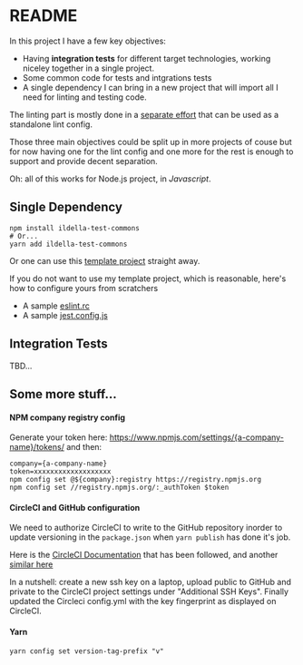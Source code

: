 # README

In this project I have a few key objectives: 

  * Having **integration tests** for different target technologies, working niceley together in a single project.
  * Some common code for tests and intgrations tests
  * A single dependency I can bring in a new project that will import all I need for linting and testing code. 
  
The linting part is mostly done in a [separate effort](https://github.com/ildella/eslint-config-node-opinionated) that can be used as a standalone lint config.

Those three main objectives could be split up in more projects of couse but for now having one for the lint config and one more for the rest is enough to support and provide decent separation. 

Oh: all of this works for Node.js project, in *Javascript*.

## Single Dependency

```shell
npm install ildella-test-commons
# Or...
yarn add ildella-test-commons
```

Or one can use this [template project](https://github.com/ildella/ildella-nodejs-template/) straight away. 

If you do not want to use my template project, which is reasonable, here's how to configure yours from scratchers
  
  * A sample [eslint.rc](https://github.com/ildella/ildella-nodejs-template/blob/master/.eslintrc.js)
  * A sample [jest.config.js](https://github.com/ildella/ildella-nodejs-template/blob/master/jest.config.js)

## Integration Tests

TBD...

## Some more stuff...

#### NPM company registry config

Generate your token here: https://www.npmjs.com/settings/{a-company-name}/tokens/ and then:

```shell
company={a-company-name}
token=xxxxxxxxxxxxxxxxxxx
npm config set @${company}:registry https://registry.npmjs.org
npm config set //registry.npmjs.org/:_authToken $token
```

#### CircleCI and GitHub configuration

We need to authorize CircleCI to write to the GitHub repository inorder to update versioning in the `package.json` when `yarn publish` has done it's job. 

Here is the [CircleCI Documentation](https://circleci.com/docs/2.0/gh-bb-integration/#creating-a-github-deploy-key) that has been followed, and another [similar here](https://circleci.com/docs/2.0/add-ssh-key/)

In a nutshell: create a new ssh key on a laptop, upload public to GitHub and private to the CircleCI project settings under "Additional SSH Keys". Finally updated the Circleci config.yml with the key fingerprint as displayed on CircleCI. 

#### Yarn

```shell
yarn config set version-tag-prefix "v"
```
